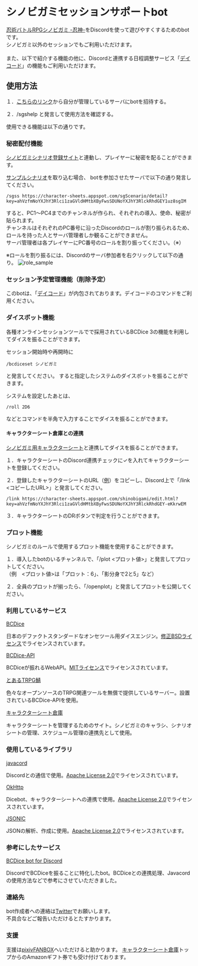 # シノビガミセッションサポートbot

[忍術バトルRPGシノビガミ -忍神-](http://www.bouken.jp/pd/sg/)をDiscordを使って遊びやすくするためのbotです。<br>
シノビガミ以外のセッションでもご利用いただけます。<br>
<br>
また、以下で紹介する機能の他に、Discordと連携する日程調整サービス「[デイコード](https://character-sheets.appspot.com/schedule/)」の機能もご利用いただけます。


## 使用方法
１．[こちらのリンク](https://discordapp.com/oauth2/authorize?client_id=611880245707931648&permissions=8&scope=bot%20applications.commands)から自分が管理しているサーバにbotを招待する。

２．/sgshelp と発言して使用方法を確認する。



使用できる機能は以下の通りです。

### 秘密配付機能
[シノビガミシナリオ登録サイト](https://character-sheets.appspot.com/sgScenario/)と連動し、プレイヤーに秘密を配ることができます。

[サンプルシナリオ](https://character-sheets.appspot.com/sgScenario/detail?key=ahVzfmNoYXJhY3Rlci1zaGVldHMtbXByFwsSDUNoYXJhY3RlckRhdGEY1uz8sgIM)を取り込む場合、
botを参加させたサーバで以下の通り発言してください。

~~~
/sgss https://character-sheets.appspot.com/sgScenario/detail?key=ahVzfmNoYXJhY3Rlci1zaGVldHMtbXByFwsSDUNoYXJhY3RlckRhdGEY1uz8sgIM
~~~

すると、PC1～PC4までのチャンネルが作られ、それぞれの導入、使命、秘密が貼られます。<br>
チャンネルはそれぞれのPC番号に沿ったDiscordのロールが割り振られるため、ロールを持った人とサーバ管理者しか観ることができません。<br>
サーバ管理者は各プレイヤーにPC番号のロールを割り振ってください。（※）<br>

※ロールを割り振るには、Discordのサーバ参加者を右クリックして以下の通り。
![role_sample](https://user-images.githubusercontent.com/54463631/84027713-615a0980-a9ca-11ea-90c5-b8e7f164dfde.png)


### セッション予定管理機能（削除予定）
このbotは、「[デイコード](https://character-sheets.appspot.com/schedule/)」が内包されております。デイコードのコマンドをご利用ください。



### ダイスボット機能
各種オンラインセッションツールでで採用されているBCDice 3の機能を利用してダイスを振ることができます。

セッション開始時や再開時に

~~~
/bcdiceset シノビガミ
~~~

と発言してください。
すると指定したシステムのダイスボットを振ることができます。

システムを設定したあとは、

~~~
/roll 2D6
~~~

などとコマンドを半角で入力することでダイスを振ることができます。



#### キャラクターシート倉庫との連携
[シノビガミ用キャラクターシート](https://character-sheets.appspot.com/shinobigami/)と連携してダイスを振ることができます。

１．キャラクターシートのDiscord連携チェックに✓を入れてキャラクターシートを登録してください。

２．登録したキャラクターシートのURL（[例](https://character-sheets.appspot.com/shinobigami/edit.html?key=ahVzfmNoYXJhY3Rlci1zaGVldHMtbXByFwsSDUNoYXJhY3RlckRhdGEY-eKkrwEM)）をコピーし、Discord上で「/link <コピーしたURL>」と発言してください。

~~~
/link https://character-sheets.appspot.com/shinobigami/edit.html?key=ahVzfmNoYXJhY3Rlci1zaGVldHMtbXByFwsSDUNoYXJhY3RlckRhdGEY-eKkrwEM
~~~

３．キャラクターシートのDRボタンで判定を行うことができます。


### プロット機能
シノビガミのルールで使用するプロット機能を使用することができます。

１．導入したbotのいるチャンネルで、「/plot <プロット値>」と発言してプロットしてください。<br>
（例　<プロット値>は「プロット：6」、「影分身で2と5」など）

２．全員のプロットが揃ったら、「/openplot」と発言してプロットを公開してください。


### 利用しているサービス
[BCDice](https://github.com/bcdice/BCDice)

日本のデファクトスタンダードなオンセツール用ダイスエンジン。[修正BSDライセンス](https://github.com/bcdice/BCDice/blob/master/LICENSE)でライセンスされています。



[BCDice-API](https://github.com/ysakasin/bcdice-api)

BCDiceが振れるWebAPI。[MITライセンス](https://github.com/ysakasin/bcdice-api/blob/master/LICENSE)でライセンスされています。



[とあるTRPG鯖](https://bcdice.onlinesession.app/)

色々なオープンソースのTRPG関連ツールを無償で提供しているサーバー。設置されているBCDice-APIを使用。


[キャラクターシート倉庫](https://character-sheets.appspot.com/)

キャラクターシートを管理するためのサイト。シノビガミのキャラシ、シナリオシートの管理、スケジュール管理の連携先として使用。


### 使用しているライブラリ
[javacord](https://github.com/Javacord/Javacord)

Discordとの通信で使用。[Apache License 2.0](https://github.com/Javacord/Javacord/blob/master/LICENSE)でライセンスされています。


[OkHttp](https://square.github.io/okhttp/)

Dicebot、キャラクターシートへの連携で使用。[Apache License 2.0](https://square.github.io/okhttp/#license)でライセンスされています。


[JSONIC](https://github.com/hidekatsu-izuno/jsonic)

JSONの解析、作成に使用。[Apache License 2.0](https://github.com/hidekatsu-izuno/jsonic/blob/master/LICENSE)でライセンスされています。


### 参考にしたサービス
[BCDice bot for Discord](https://github.com/Shunshun94/discord-bcdicebot)

DiscordでBCDiceを振ることに特化したbot。BCDiceとの連携処理、Javacordの使用方法などで参考にさせていただきました。



### 連絡先
bot作成者への連絡は[Twitter](https://twitter.com/kg_masashige/)でお願いします。<br>
不具合などご報告いただけるとたすかります。

### 支援
支援は[pixivFANBOX](https://kg-masashige.fanbox.cc/)へいただけると助かります。
[キャラクターシート倉庫](https://character-sheets.appspot.com/)トップからのAmazonギフト券でも受け付けております。
